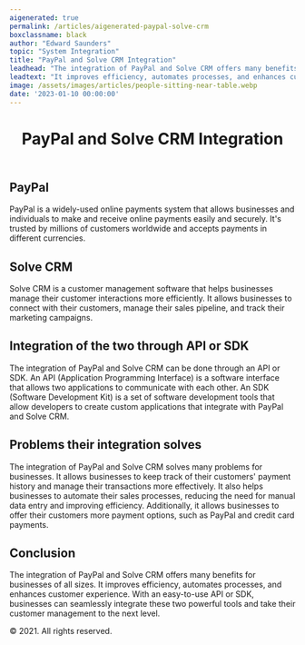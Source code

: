 ```yaml
---
aigenerated: true
permalink: /articles/aigenerated-paypal-solve-crm
boxclassname: black
author: "Edward Saunders"
topic: "System Integration"
title: "PayPal and Solve CRM Integration"
leadhead: "The integration of PayPal and Solve CRM offers many benefits for businesses of all sizes"
leadtext: "It improves efficiency, automates processes, and enhances customer experience. With an easy-to-use API or SDK, businesses can seamlessly integrate these two powerful tools and take their customer management to the next level."
image: /assets/images/articles/people-sitting-near-table.webp
date: '2023-01-10 00:00:00'
---
```

<div class="arttext">        <header>
            <h1>PayPal and Solve CRM Integration</h1>
        </header>
        <section>
            <h2>PayPal</h2>
            <p>PayPal is a widely-used online payments system that allows businesses and individuals to make and receive online payments easily and securely. It's trusted by millions of customers worldwide and accepts payments in different currencies.</p>
            <h2>Solve CRM</h2>
            <p>Solve CRM is a customer management software that helps businesses manage their customer interactions more efficiently. It allows businesses to connect with their customers, manage their sales pipeline, and track their marketing campaigns.</p>
            <h2>Integration of the two through API or SDK</h2>
            <p>The integration of PayPal and Solve CRM can be done through an API or SDK. An API (Application Programming Interface) is a software interface that allows two applications to communicate with each other. An SDK (Software Development Kit) is a set of software development tools that allow developers to create custom applications that integrate with PayPal and Solve CRM.</p>
            <h2>Problems their integration solves</h2>
            <p>The integration of PayPal and Solve CRM solves many problems for businesses. It allows businesses to keep track of their customers' payment history and manage their transactions more effectively. It also helps businesses to automate their sales processes, reducing the need for manual data entry and improving efficiency. Additionally, it allows businesses to offer their customers more payment options, such as PayPal and credit card payments.</p>
            <h2>Conclusion</h2>
            <p>The integration of PayPal and Solve CRM offers many benefits for businesses of all sizes. It improves efficiency, automates processes, and enhances customer experience. With an easy-to-use API or SDK, businesses can seamlessly integrate these two powerful tools and take their customer management to the next level.</p>
        </section>
        <footer>
            <p>© 2021. All rights reserved.</p>
        </footer>
</div>